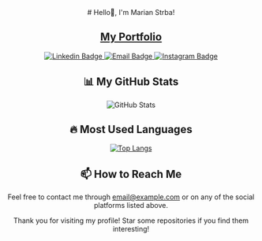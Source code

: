 <div align="center">
# Hello👋, I'm Marian Strba! 

<div align="center">
  <div align="center">
  <a href="https://your-website-url.com">
    <h2>My Portfolio</h2>
  </a>
  </div>
<div align="center">
  <a href="https://www.linkedin.com/in/mari%C3%A1n-%C5%A1trba-b67414253/">
    <img src="https://img.shields.io/badge/-yourlinkedinusername-blue?style=flat-square&logo=Linkedin&logoColor=white" alt="Linkedin Badge"/>
  </a>
  <a href="mailto:your-email@example.com">
    <img src="https://img.shields.io/badge/Email-your-email%40example.com-blue?style=flat-square&logo=gmail&logoColor=white" alt="Email Badge"/>
  </a>
  <a href="https://www.instagram.com/yourinstagram/">
    <img src="https://img.shields.io/badge/Instagram-yourinstagram%40example.com-E4405F?style=flat-square&logo=instagram&logoColor=white" alt="Instagram Badge"/>
  </a>
</div>

## 📊 My GitHub Stats

![GitHub Stats](https://github-readme-stats.vercel.app/api?username=marinstrba&show_icons=true&theme=radical)

## 🔥 Most Used Languages

[![Top Langs](https://github-readme-stats.vercel.app/api/top-langs/?username=marinstrba&layout=compact&theme=radical)](https://github.com/anuraghazra/github-readme-stats)

## 📫 How to Reach Me

Feel free to contact me through [email@example.com](mailto:email@example.com) or on any of the social platforms listed above.

Thank you for visiting my profile! Star some repositories if you find them interesting!
</div>

